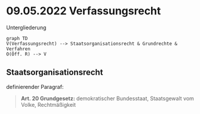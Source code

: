 # 09.05.2022 Verfassungsrecht

Untergliederung

```mermaid
graph TD
V(Verfassungsrecht) --> Staatsorganisationsrecht & Grundrechte & Verfahren
O(Öff. R) --> V
```

## Staatsorganisationsrecht

definierender Paragraf:

> **Art. 20 Grundgesetz:** demokratischer Bundesstaat, Staatsgewalt vom Volke, Rechtmäßigkeit

